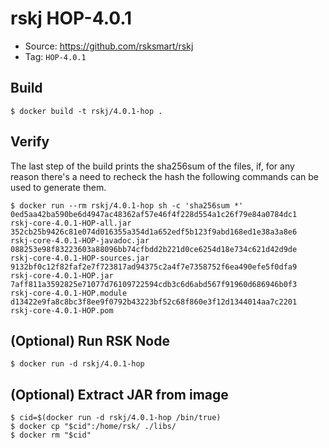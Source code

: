 # rskj HOP-4.0.1

* Source: https://github.com/rsksmart/rskj
* Tag: `HOP-4.0.1`

## Build

```
$ docker build -t rskj/4.0.1-hop .
```

## Verify

The last step of the build prints the sha256sum of the files, if, for any reason there's a need to recheck the hash the following commands can be used to generate them.

```
$ docker run --rm rskj/4.0.1-hop sh -c 'sha256sum *'
0ed5aa42ba590be6d4947ac48362af57e46f4f228d554a1c26f79e84a0784dc1  rskj-core-4.0.1-HOP-all.jar
352cb25b9426c81e074d016355a354d1a652edf5b123f9abd168ed1e38a3a8e6  rskj-core-4.0.1-HOP-javadoc.jar
088253e98f83223603a88096bb74cfbdd2b221d0ce6254d18e734c621d42d9de  rskj-core-4.0.1-HOP-sources.jar
9132bf0c12f82faf2e7f723817ad94375c2a4f7e7358752f6ea490efe5f0dfa9  rskj-core-4.0.1-HOP.jar
7aff811a3592825e71077d76109722594cdb3c6d6abd567f91960d686946b0f3  rskj-core-4.0.1-HOP.module
d13422e9fa8c8bc3f8ee9f0792b43223bf52c68f860e3f12d1344014aa7c2201  rskj-core-4.0.1-HOP.pom
```
## (Optional) Run RSK Node
```
$ docker run -d rskj/4.0.1-hop
```

## (Optional) Extract JAR from image

```
$ cid=$(docker run -d rskj/4.0.1-hop /bin/true)
$ docker cp "$cid":/home/rsk/ ./libs/
$ docker rm "$cid"
```
